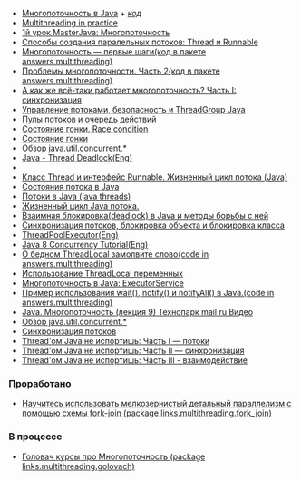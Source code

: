 - <a href="https://habrahabr.ru/post/164487">Многопоточность в Java</a> + *<a href="https://github.com/DenisPavlov/work_project/tree/master/src/main/java/links/multithreading/example1">код</a>*
- <a href="https://habrahabr.ru/post/137065">Multithreading in practice</a>
- <a href="https://github.com/JavaOPs/masterjava#Первое-занятие-многопоточность">1й урок MasterJava: Многопоточность</a>
- <a href="https://habrahabr.ru/post/164487/">Способы создания паралельных потоков: Thread и Runnable</a>
- <a href="http://java-course.ru/begin/multithread_01/">Многопоточность — первые шаги(код в пакете answers.multithreading)</a>
- <a href="http://java-course.ru/begin/multithread_02/">Проблемы многопоточности. Часть 2(код в пакете answers.multithreading)</a>
- <a href="https://habrahabr.ru/post/143237/">А как же всё-таки работает многопоточность? Часть I: синхронизация</a>
- <a href="http://src-code.net/upravlenie-potokami-bezopasnost-i-threadgroup-java/">Управление потоками, безопасность и ThreadGroup Java</a>
- <a href="https://www.ibm.com/developerworks/ru/library/j-jtp0730/index.html">Пулы потоков и очередь действий</a>
- <a href="https://www.viva64.com/ru/t/0042/">Состояние гонки. Race condition</a>
- <a href="https://ru.wikipedia.org/wiki/%D0%A1%D0%BE%D1%81%D1%82%D0%BE%D1%8F%D0%BD%D0%B8%D0%B5_%D0%B3%D0%BE%D0%BD%D0%BA%D0%B8">Состояние гонки</a>
- <a href="https://habrahabr.ru/company/luxoft/blog/157273/">Обзор java.util.concurrent.*</a>
- <a href="http://www.tutorialspoint.com/java/java_thread_deadlock.htm">Java - Thread Deadlock(Eng)</a>
- <a href="http://www.fandroid.info/klass-thread-i-interfejs-runnable-zhiznennyj-tsikl-potoka-java/"></a>
- <a href="">Класс Thread и интерфейс Runnable. Жизненный цикл потока (Java)</a>
- <a href="http://crypto.pp.ua/2010/06/sostoyaniya-potoka-v-java/">Состояния потока в Java</a>
- <a href="http://www.quizful.net/post/java-threads">Потоки в Java (java threads)</a>
- <a href="https://javadevblog.com/zhiznenny-j-tsikl-java-potoka-sostoyaniya-potoka-v-java.html">Жизненный цикл Java потока. </a>
- <a href="http://www.developersonthe.net/ru/posts/post_id/34-Vzaimnaja-blokirovkadeadlock-v-Java-i-metody-borby-s-nej/">Взаимная блокировка(deadlock) в Java и методы борьбы с ней</a>
- <a href="http://info.javarush.ru/CynepHy6/2014/10/27/%D0%A1%D0%B8%D0%BD%D1%85%D1%80%D0%BE%D0%BD%D0%B8%D0%B7%D0%B0%D1%86%D0%B8%D1%8F-%D0%BF%D0%BE%D1%82%D0%BE%D0%BA%D0%BE%D0%B2-%D0%B1%D0%BB%D0%BE%D0%BA%D0%B8%D1%80%D0%BE%D0%B2%D0%BA%D0%B0-%D0%BE%D0%B1%D1%8A%D0%B5%D0%BA%D1%82%D0%B0-%D0%B8-%D0%B1%D0%BB%D0%BE%D0%BA%D0%B8%D1%80%D0%BE%D0%B2%D0%BA%D0%B0-%D0%BA%D0%BB%D0%B0%D1%81%D1%81%D0%B0.html">Синхронизация потоков, блокировка объекта и блокировка класса</a>
- <a href="http://tutorials.jenkov.com/java-util-concurrent/threadpoolexecutor.html">ThreadPoolExecutor(Eng)</a>
- <a href="http://winterbe.com/posts/2015/05/22/java8-concurrency-tutorial-atomic-concurrent-map-examples/">Java 8 Concurrency Tutorial(Eng)</a>
- <a href="http://samolisov.blogspot.ru/2011/04/threadlocal.html">О бедном ThreadLocal замолвите слово(code in answers.multithreading)</a>
- <a href="https://articles.javatalks.ru/articles/17">Использование ThreadLocal переменных</a>
- <a href="https://habrahabr.ru/post/116363/">Многопоточность в Java: ExecutorService</a>
- <a href="https://javadevblog.com/primer-ispol-zovaniya-wait-notify-i-notifyall-v-java.html">Пример использования wait(), notify() и notifyAll() в Java.(code in answers.multithreading)</a>
- <a href="https://www.youtube.com/watch?v=dLDhB6SRXzw">Java. Многопоточность (лекция 9) Технопарк mail.ru Видео</a>
- <a href="https://habr.com/company/luxoft/blog/157273/">Обзор java.util.concurrent.*</a>
- <a href="http://www.skipy.ru/technics/synchronization.html">Синхронизация потоков</a>
- <a href="https://javarush.ru/groups/posts/2047-threadom-java-ne-isportishjh--chastjh-i---potoki">Thread'ом Java не испортишь: Часть I — потоки</a>
- <a href="https://javarush.ru/groups/posts/2048-threadom-java-ne-isportishjh--chastjh-ii---sinkhronizacija">Thread'ом Java не испортишь: Часть II — синхронизация</a>
- <a href="https://javarush.ru/groups/posts/2060-threadom-java-ne-isportishjh--chastjh-iii---vzaimodeystvie">Thread'ом Java не испортишь: Часть III - взаимодействие</a>


### Проработано
- <a href="https://www.ibm.com/developerworks/ru/library/j-jtp11137/index.html">Научитесь использовать мелкозернистый детальный параллелизм с помощью схемы fork-join (package links.multithreading.fork_join)</a>

### В процессе
- <a href="https://www.youtube.com/watch?v=4YGqahTTWtQ&list=PLoij6udfBncgyV-7Y0lEh0EwfkpcAoBeK">Головач курсы про Многопоточность (package links.multithreading.golovach)</a>